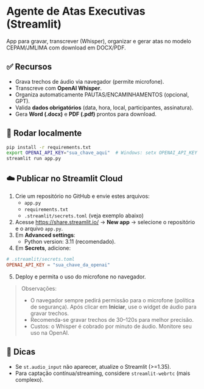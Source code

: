 # Agente de Atas Executivas (Streamlit)

App para gravar, transcrever (Whisper), organizar e gerar atas no modelo CEPAM/JMLIMA com download em DOCX/PDF.

## ✅ Recursos
- Grava trechos de áudio via navegador (permite microfone).
- Transcreve com **OpenAI Whisper**.
- Organiza automaticamente PAUTAS/ENCAMINHAMENTOS (opcional, GPT).
- Valida **dados obrigatórios** (data, hora, local, participantes, assinatura).
- Gera **Word (.docx)** e **PDF (.pdf)** prontos para download.

## 🚀 Rodar localmente
```bash
pip install -r requirements.txt
export OPENAI_API_KEY="sua_chave_aqui"  # Windows: setx OPENAI_API_KEY "sua_chave_aqui"
streamlit run app.py
```

## ☁️ Publicar no Streamlit Cloud
1. Crie um repositório no GitHub e envie estes arquivos:
   - `app.py`
   - `requirements.txt`
   - `.streamlit/secrets.toml` (veja exemplo abaixo)
2. Acesse https://share.streamlit.io/ → **New app** → selecione o repositório e o arquivo `app.py`.
3. Em **Advanced settings**:
   - Python version: 3.11 (recomendado).
4. Em **Secrets**, adicione:
```toml
# .streamlit/secrets.toml
OPENAI_API_KEY = "sua_chave_da_openai"
```
5. Deploy e permita o uso do microfone no navegador.

> Observações:
> - O navegador sempre pedirá permissão para o microfone (política de segurança). Após clicar em **Iniciar**, use o widget de áudio para gravar trechos.
> - Recomenda-se gravar trechos de 30–120s para melhor precisão.
> - Custos: o Whisper é cobrado por minuto de áudio. Monitore seu uso na OpenAI.

## 🔧 Dicas
- Se `st.audio_input` não aparecer, atualize o Streamlit (>=1.35).
- Para captação contínua/streaming, considere `streamlit-webrtc` (mais complexo).